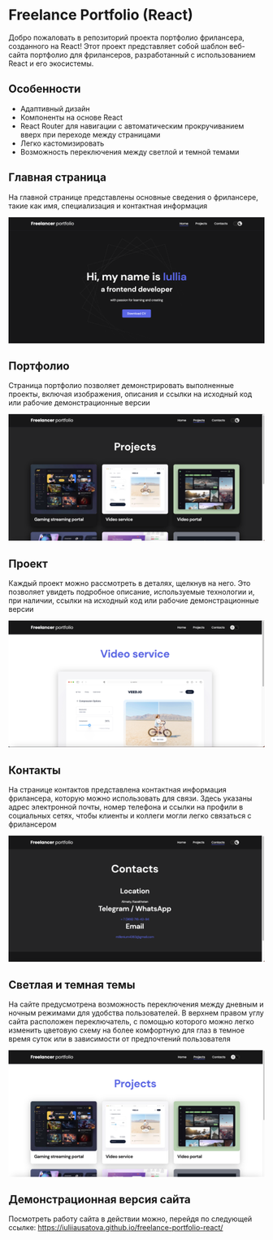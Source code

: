 # Freelance Portfolio (React)

Добро пожаловать в репозиторий проекта портфолио фрилансера, созданного на React! Этот проект представляет собой шаблон веб-сайта портфолио для фрилансеров, разработанный с использованием React и его экосистемы.

## Особенности

- Адаптивный дизайн
- Компоненты на основе React
- React Router для навигации с автоматическим прокручиванием вверх при переходе между страницами
- Легко кастомизировать
- Возможность переключения между светлой и темной темами

## Главная страница

На главной странице представлены основные сведения о фрилансере, такие как имя, специализация и контактная информация

![Скриншот главной страницы](./src/images/screenshots/main.png)


## Портфолио

Страница портфолио позволяет демонстрировать выполненные проекты, включая изображения, описания и ссылки на исходный код или рабочие демонстрационные версии

![Скриншот портфолио](./src/images/screenshots/projects.png)

## Проект

Каждый проект можно рассмотреть в деталях, щелкнув на него. Это позволяет увидеть подробное описание, используемые технологии и, при наличии, ссылки на исходный код или рабочие демонстрационные версии

![Скриншот проекта](./src/images/screenshots/project.png)

## Контакты

На странице контактов представлена контактная информация фрилансера, которую можно использовать для связи. Здесь указаны адрес электронной почты, номер телефона и ссылки на профили в социальных сетях, чтобы клиенты и коллеги могли легко связаться с фрилансером

![Скриншот контактов](./src/images/screenshots/contacts.png)

## Светлая и темная темы

На сайте предусмотрена возможность переключения между дневным и ночным режимами для удобства пользователей. В верхнем правом углу сайта расположен переключатель, с помощью которого можно легко изменить цветовую схему на более комфортную для глаз в темное время суток или в зависимости от предпочтений пользователя

![Скриншот светлой темы](./src/images/screenshots/btnLightDark.png)

## Демонстрационная версия сайта
Посмотреть работу сайта в действии можно, перейдя по следующей ссылке: https://iuliiausatova.github.io/freelance-portfolio-react/